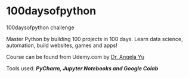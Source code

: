 # 100daysofpython
100daysofpython challenge


Master Python by building 100 projects in 100 days. Learn data science, automation, build websites, games and apps!

Course can be found from Udemy.com  by [Dr. Angela Yu](https://www.udemy.com/course/100-days-of-code/)


Tools used: ***PyCharm, Jupyter Notebooks and Google Colab***

